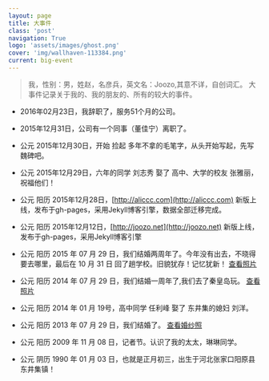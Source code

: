 ```yaml
---
layout: page
title: 大事件
class: 'post'
navigation: True
logo: 'assets/images/ghost.png'
cover: 'img/wallhaven-113384.png'
current: big-event
---
```



> 我，性别：男，姓赵，名彦兵，英文名：Joozo,其意不详，自创词汇。
> 大事件记录关于我的、我的朋友的、所有的较大的事件。

* 2016年02月23日，我辞职了，服务51个月的公司。

* 2015年12月31日，公司有一个同事（董佳宁）离职了。

* 公元 2015年12月30日，开始 捡起 多年不拿的毛笔字，从头开始写起，先写魏碑吧。

* 公元 2015年12月29日，六年的同学 刘志秀 娶了 高中、大学的校友 张雅丽，祝福他们！

* 公元 阳历 2015年12月28日，[http://aliccc.com](http://aliccc.com) 新版上线，发布于gh-pages，采用Jekyll博客引擎，数据全部迁移完成。

* 公元 阳历 2015年12月12日，[http://joozo.net](http://joozo.net) 新版上线，发布于gh-pages，采用Jekyll博客引擎

* 公元 阳历 2015 年 07 月 29 日，我们结婚两周年了。今年没有出去，不晓得要去哪里，最后在 10 月 31 日 回了趟学校。旧貌犹存！记忆犹新！ [查看照片](http://two.zhaoyanbing.cn/)

* 公元 阳历 2014 年 07 月 29 日，我们结婚一周年了,我们去了秦皇岛玩。 [查看照片](http://one.zhaoyanbing.cn/)

* 公元 阳历 2014 年 01 月 19号，高中同学 任利峰 娶了 东井集的媳妇 刘洋。

* 公元 阳历 2013 年 07 月 29 日，我们结婚了。 [查看婚纱照](http://wedding.zhaoyanbing.cn/)

* 公元 阳历 2009 年 11 月 08 日，记者节。认识了我的太太，琳琳同学。

* 公元 阴历 1990 年 01 月 03 日，也就是正月初三，出生于河北张家口阳原县东井集镇！
